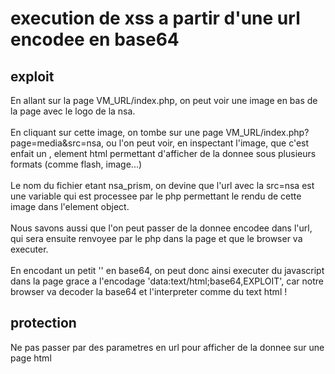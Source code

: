 # execution de xss a partir d'une url encodee en base64

## exploit

En allant sur la page VM_URL/index.php, on peut voir une image en bas de la page avec le logo de la nsa. \
 \
En cliquant sur cette image, on tombe sur une page VM_URL/index.php?page=media&src=nsa, ou l'on peut voir, en inspectant l'image, que c'est enfait un <object>, element html permettant d'afficher de la donnee sous plusieurs formats (comme flash, image...) \
 \
Le nom du fichier etant nsa_prism, on devine que l'url avec la src=nsa est une variable qui est processee par le php permettant le rendu de cette image dans l'element object. \
 \
Nous savons aussi que l'on peut passer de la donnee encodee dans l'url, qui sera ensuite renvoyee par le php dans la page et que le browser va executer. \
 \
En encodant un petit '<script>alert(1)</script>' en base64, on peut donc ainsi executer du javascript dans la page grace a l'encodage 'data:text/html;base64,EXPLOIT', car notre browser va decoder la base64 et l'interpreter comme du text html !

## protection

Ne pas passer par des parametres en url pour afficher de la donnee sur une page html
